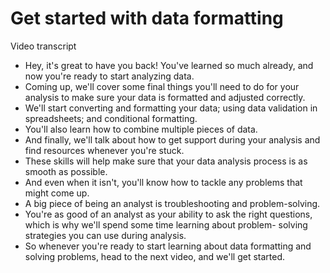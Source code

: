 # Get started with data formatting

Video transcript

- Hey, it's great to have you back! You've learned so much already, and now you're ready to start analyzing data.
- Coming up, we'll cover some final things you'll need to do for your analysis to make sure your data is formatted and adjusted correctly.
- We'll start converting and formatting your data; using data validation in spreadsheets; and conditional formatting.
- You'll also learn how to combine multiple pieces of data.
- And finally, we'll talk about how to get support during your analysis and find resources whenever you're stuck.
- These skills will help make sure that your data analysis process is as smooth as possible.
- And even when it isn't, you'll know how to tackle any problems that might come up.
- A big piece of being an analyst is troubleshooting and problem-solving.
- You're as good of an analyst as your ability to ask the right questions, which is why we'll spend some time learning about problem- solving strategies you can use during analysis.
- So whenever you're ready to start learning about data formatting and solving problems, head to the next video, and we'll get started.
